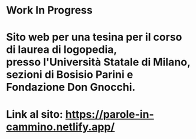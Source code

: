 # Work In Progress
# Sito web per una tesina per il corso di laurea di logopedia,<br /> presso l'Università Statale di Milano, sezioni di Bosisio Parini e Fondazione Don Gnocchi.
# Link al sito: https://parole-in-cammino.netlify.app/
